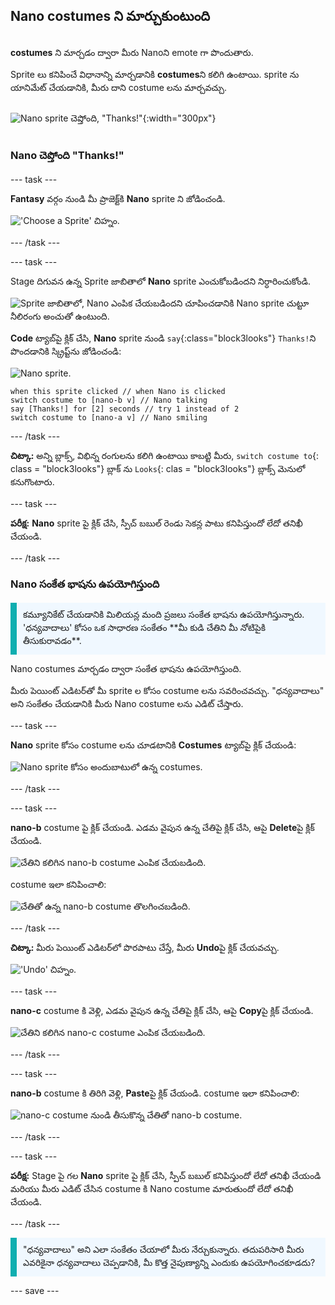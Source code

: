 ## Nano costumes ని మార్చుకుంటుంది

<div style="display: flex; flex-wrap: wrap">
<div style="flex-basis: 200px; flex-grow: 1; margin-right: 15px;">

**costumes** ని మార్చడం ద్వారా మీరు Nanoని emote గా పొందుతారు.

Sprite లు కనిపించే విధానాన్ని మార్చడానికి **costumes**ని కలిగి ఉంటాయి. sprite ను యానిమేట్ చేయడానికి, మీరు దాని costume లను మార్చవచ్చు.

</div>
<div>

![Nano sprite చెప్తోంది, "Thanks!"](images/nano-step-2.png){:width="300px"}

</div>
</div>

### Nano చెప్తోంది "Thanks!"

--- task ---

**Fantasy** వర్గం నుండి మీ ప్రాజెక్ట్‌కి **Nano** sprite ని జోడించండి.

!['Choose a Sprite' చిహ్నం.](images/choose-sprite-menu.png)

--- /task ---

--- task ---

Stage దిగువన ఉన్న Sprite జాబితాలో **Nano** sprite ఎంచుకోబడిందని నిర్ధారించుకోండి.

![Sprite జాబితాలో, Nano ఎంపిక చేయబడిందని చూపించడానికి Nano sprite చుట్టూ నీలిరంగు అంచుతో ఉంటుంది.](images/nano-selected.png)


**Code** ట్యాబ్‌పై క్లిక్ చేసి, **Nano** sprite నుండి `say`{:class="block3looks"} `Thanks!`ని పొందడానికి స్క్రిప్ట్‌ను జోడించండి:

![Nano sprite.](images/nano-sprite.png)

```blocks3
when this sprite clicked // when Nano is clicked
switch costume to [nano-b v] // Nano talking
say [Thanks!] for [2] seconds // try 1 instead of 2
switch costume to [nano-a v] // Nano smiling
```
--- /task ---

**చిట్కా:** అన్ని బ్లాక్స్, విభిన్న రంగులను కలిగి ఉంటాయి కాబట్టి మీరు, `switch costume to`{: class = "block3looks"} బ్లాక్ ను `Looks`{: clas = "block3looks"} బ్లాక్స్ మెనులో కనుగొంటారు.

--- task ---

**పరీక్ష:** **Nano** sprite పై క్లిక్ చేసి, స్పీచ్ బబుల్ రెండు సెకన్ల పాటు కనిపిస్తుందో లేదో తనిఖీ చేయండి.

--- /task ---

### Nano సంకేత భాషను ఉపయోగిస్తుంది

<p style="border-left: solid; border-width:10px; border-color: #0faeb0; background-color: aliceblue; padding: 10px;">కమ్యూనికేట్ చేయడానికి మిలియన్ల మంది ప్రజలు సంకేత భాషను ఉపయోగిస్తున్నారు. 'ధన్యవాదాలు' కోసం ఒక సాధారణ సంకేతం **మీ కుడి చేతిని మీ నోటిపైకి తీసుకురావడం**. 
</p>

Nano costumes మార్చడం ద్వారా సంకేత భాషను ఉపయోగిస్తుంది.

మీరు పెయింట్ ఎడిటర్‌తో మీ sprite ల కోసం costume లను సవరించవచ్చు. "ధన్యవాదాలు" అని సంకేతం చేయడానికి మీరు Nano costume లను ఎడిట్ చేస్తారు.

--- task ---

**Nano** sprite కోసం costume లను చూడటానికి **Costumes** ట్యాబ్‌పై క్లిక్ చేయండి:

![Nano sprite కోసం అందుబాటులో ఉన్న costumes.](images/nano-costumes.png)

--- /task ---

--- task ---

**nano-b** costume పై క్లిక్ చేయండి. ఎడమ వైపున ఉన్న చేతిపై క్లిక్ చేసి, ఆపై **Delete**పై క్లిక్ చేయండి.

![చేతిని కలిగిన nano-b costume ఎంపిక చేయబడింది.](images/nano-arm-selected.png)

costume ఇలా కనిపించాలి:

![చేతితో ఉన్న nano-b costume తొలగించబడింది.](images/nano-arm-deleted.png)

--- /task ---

**చిట్కా:** మీరు పెయింట్ ఎడిటర్‌లో పొరపాటు చేస్తే, మీరు **Undo**పై క్లిక్ చేయవచ్చు.

!['Undo' చిహ్నం.](images/nano-undo.png)

--- task ---

**nano-c** costume కి వెళ్లి, ఎడమ వైపున ఉన్న చేతిపై క్లిక్ చేసి, ఆపై **Copy**పై క్లిక్ చేయండి.

![చేతిని కలిగిన nano-c costume ఎంపిక చేయబడింది.](images/nano-c-arm-selected.png)

--- /task ---

--- task ---

**nano-b** costume కి తిరిగి వెళ్లి, **Paste**పై క్లిక్ చేయండి. costume ఇలా కనిపించాలి:

![nano-c costume నుండి తీసుకొన్న చేతితో nano-b costume.](images/nano-b-new-arm.png)

--- /task ---

--- task ---

**పరీక్ష:** Stage పై గల **Nano** sprite పై క్లిక్ చేసి, స్పీచ్ బబుల్ కనిపిస్తుందో లేదో తనిఖీ చేయండి మరియు మీరు ఎడిట్ చేసిన costume కి Nano costume మారుతుందో లేదో తనిఖీ చేయండి.

--- /task ---

<p style="border-left: solid; border-width:10px; border-color: #0faeb0; background-color: aliceblue; padding: 10px;">"ధన్యవాదాలు" అని ఎలా సంకేతం చేయాలో మీరు నేర్చుకున్నారు. తదుపరిసారి మీరు ఎవరికైనా ధన్యవాదాలు చెప్పడానికి, మీ కొత్త నైపుణ్యాన్ని ఎందుకు ఉపయోగించకూడదు?
</p>

--- save ---
